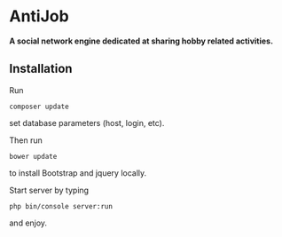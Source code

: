 # AntiJob


**A social network engine dedicated at sharing hobby related activities.**

## Installation

Run

`composer update`

set database parameters (host, login, etc).

Then run

`bower update`

to install Bootstrap and jquery locally.

Start server by typing

`php bin/console server:run`

and enjoy.
